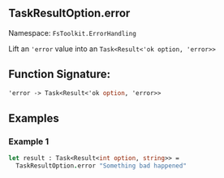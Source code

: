 ## TaskResultOption.error

Namespace: `FsToolkit.ErrorHandling`

Lift an `'error` value into an `Task<Result<'ok option, 'error>>`

## Function Signature:

```fsharp
'error -> Task<Result<'ok option, 'error>>
```

## Examples

### Example 1


```fsharp
let result : Task<Result<int option, string>> =
  TaskResultOption.error "Something bad happened"
```


